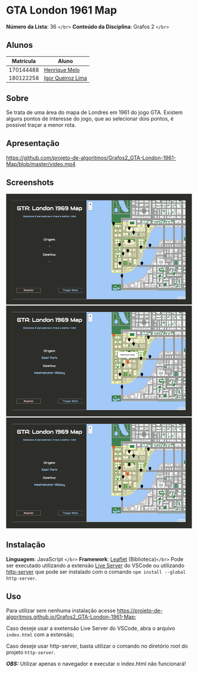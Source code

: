 # GTA London 1961 Map

**Número da Lista**: 36 `</br>`
**Conteúdo da Disciplina**: Grafos 2 `</br>`

## Alunos

| Matrícula | Aluno                                             |
| ---------- | ------------------------------------------------- |
| 170144488  | [Henrique Melo](https://github.com/HenriqueAmorim20) |
| 180122258  | [Igor Queiroz Lima](https://github.com/igorq937)     |

## Sobre

Se trata de uma área do mapa de Londres em 1961 do jogo GTA. Existem alguns pontos de interesse do jogo, que ao selecionar dois pontos, é possível traçar a menor rota.

## Apresentação

https://github.com/projeto-de-algoritmos/Grafos2_GTA-London-1961-Map/blob/master/video.mp4

## Screenshots

<img src="assets/print1.png" style="height: 300px;"/></br>
<img src="assets/print2.png" style="height: 300px;"/></br>
<img src="assets/print3.png" style="height: 300px;"/></br>

## Instalação

**Linguagem**: JavaScript `</br>`
**Framework**: [Leaflet](https://leafletjs.com/) (Biblioteca)`</br>`
Pode ser executado utilizando a extensão [Live Server](https://marketplace.visualstudio.com/items?itemName=ritwickdey.LiveServer) do VSCode ou utilizando [http-server](https://github.com/http-party/http-server) que pode ser instalado com o comando ``npm install --global http-server``.

## Uso

Para utilizar sem nenhuma instalação acesse https://projeto-de-algoritmos.github.io/Grafos2_GTA-London-1961-Map;

Caso deseje usar a exetensão Live Server do VSCode, abra o arquivo ``index.html`` com a extensão;

Caso deseje usar http-server, basta utilizar o comando no diretório root do projeto ``http-server``.

***OBS:*** Utilizar apenas o navegador e executar o index.html não funcionará!
